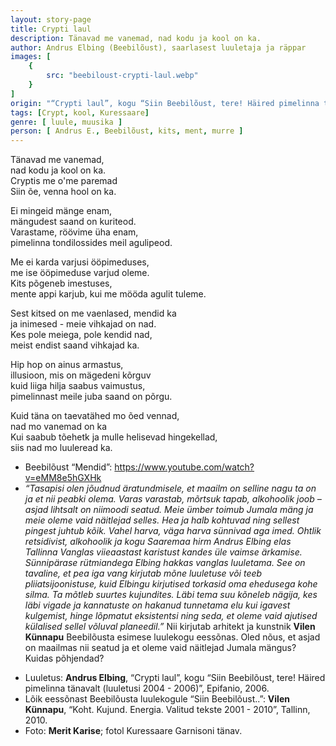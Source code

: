 ```yaml
---
layout: story-page
title: Crypti laul
description: Tänavad me vanemad, nad kodu ja kool on ka.
author: Andrus Elbing (Beebilõust), saarlasest luuletaja ja räppar
images: [
    {
        src: "beebiloust-crypti-laul.webp"
    }
]
origin: "“Crypti laul”, kogu “Siin Beebilõust, tere! Häired pimelinna tänavalt (luuletusi 2004 - 2006)”, Epifanio, 2006."
tags: [Crypt, kool, Kuressaare]
genre: [ luule, muusika ]
person: [ Andrus E., Beebilõust, kits, ment, murre ]
---
```


<!-- # {{$doc.title}} -->

Tänavad me vanemad, \
nad kodu ja kool on ka. \
Cryptis me o'me paremad \
Siin õe, venna hool on ka.

Ei mingeid mänge enam, \
mängudest saand on kuriteod. \
Varastame, röövime üha enam, \
pimelinna tondilossides meil agulipeod.

Me ei karda varjusi ööpimeduses, \
me ise ööpimeduse varjud oleme. \
Kits põgeneb imestuses, \
mente appi karjub, kui me mööda agulit tuleme.

Sest kitsed on me vaenlased, mendid ka \
ja inimesed - meie vihkajad on nad. \
Kes pole meiega, pole kendid nad, \
meist endist saand vihkajad ka.

Hip hop on ainus armastus, \
illusioon, mis on mägedeni kõrguv \
kuid liiga hilja saabus vaimustus, \
pimelinnast meile juba saand on põrgu.

Kuid täna on taevatähed mo õed vennad, \
nad mo vanemad on ka \
Kui saabub tõehetk ja mulle helisevad hingekellad, \
siis nad mo luuleread ka.


<story-author :author="author" :origin="origin"></story-author>

<details-wrapper summary="Mis mõtted tekkisid?">

- Beebilõust “Mendid”: https://www.youtube.com/watch?v=eMM8e5hGXHk
- *“Tasapisi olen jõudnud äratundmisele, et maailm on selline nagu ta on ja et nii peabki olema. Varas varastab, mõrtsuk tapab, alkohoolik joob – asjad lihtsalt on niimoodi seatud. Meie ümber toimub Jumala mäng ja meie oleme vaid näitlejad selles. Hea ja halb kohtuvad ning sellest pingest juhtub kõik. Vahel harva, väga harva sünnivad aga imed. Ohtlik retsidivist, alkohoolik ja kogu Saaremaa hirm Andrus Elbing elas Tallinna Vanglas viieaastast karistust kandes üle vaimse ärkamise. Sünnipärase rütmiandega Elbing hakkas vanglas luuletama. See on tavaline, et pea iga vang kirjutab mõne luuletuse või teeb pliiatsijoonistuse, kuid Elbingu kirjutised torkasid oma ehedusega kohe silma. Ta mõtleb suurtes kujundites. Läbi tema suu kõneleb nägija, kes läbi vigade ja kannatuste on hakanud tunnetama elu kui igavest kulgemist, hinge lõpmatut eksistentsi ning seda, et oleme vaid ajutised külalised sellel võluval planeedil.”* Nii kirjutab arhitekt ja kunstnik **Vilen Künnapu** Beebilõusta esimese luulekogu eessõnas. Oled nõus, et asjad on maailmas nii seatud ja et oleme vaid näitlejad Jumala mängus? Kuidas põhjendad?

</details-wrapper>

<details-wrapper summary="Allikad" class="text-sm" icon="icon-park-outline:document-folder">

- Luuletus: **Andrus Elbing**, “Crypti laul”, kogu “Siin Beebilõust, tere! Häired pimelinna tänavalt (luuletusi 2004 - 2006)”, Epifanio, 2006.
- Lõik eessõnast Beebilõusta luulekogule “Siin Beebilõust..”: **Vilen Künnapu**, “Koht. Kujund. Energia. Valitud tekste 2001 - 2010”, Tallinn, 2010.
- Foto: **Merit Karise**; fotol Kuressaare Garnisoni tänav.

</details-wrapper>
